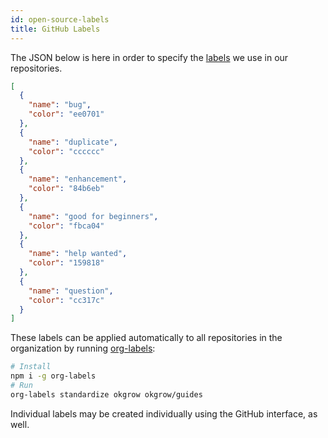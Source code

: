 ```yaml
---
id: open-source-labels
title: GitHub Labels
---
```


The JSON below is here in order to specify the [labels](../opensource:contributing.md#labels) we use in our repositories.

```json
[
  {
    "name": "bug",
    "color": "ee0701"
  },
  {
    "name": "duplicate",
    "color": "cccccc"
  },
  {
    "name": "enhancement",
    "color": "84b6eb"
  },
  {
    "name": "good for beginners",
    "color": "fbca04"
  },
  {
    "name": "help wanted",
    "color": "159818"
  },
  {
    "name": "question",
    "color": "cc317c"
  }
]
```

These labels can be applied automatically to all repositories in the organization by running [org-labels](https://github.com/repo-utils/org-labels):

```sh
# Install
npm i -g org-labels
# Run
org-labels standardize okgrow okgrow/guides
```

Individual labels may be created individually using the GitHub interface, as well.
